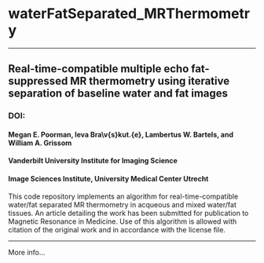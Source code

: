 # waterFatSeparated_MRThermometry
***
## Real-time-compatible multiple echo fat-suppressed MR thermometry using iterative separation of baseline water and fat images

### DOI:

#### Megan E. Poorman, Ieva Bra\v{s}kut\.{e}, Lambertus W. Bartels, and William A. Grissom
#### Vanderbilt University Institute for Imaging Science
#### Image Sciences Institute, University Medical Center Utrecht

This code repository implements an algorithm for real-time-compatible water/fat separated MR thermometry in acqueous and mixed water/fat tissues. An article detailing the work has been submitted for publication to Magnetic Resonance in Medicine. Use of this algorithm is allowed with citation of the original work and in accordance with the license file.
***

More info...
